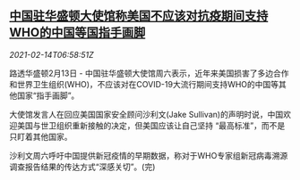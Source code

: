 <!--1614867796000-->
[中国驻华盛顿大使馆称美国不应该对抗疫期间支持WHO的中国等国指手画脚](https://cn.reuters.com/article/china-us-who-covid-origin-0214-idCNKBS2AE05K)
------

<div><i>2021-02-14T06:58:51Z</i></div><p>路透华盛顿2月13日 - 中国驻华盛顿大使馆周六表示，近年来美国损害了多边合作和世界卫生组织(WHO)，不应该对在COVID-19大流行期间支持WHO的中国等其他国家“指手画脚”。</p><p>大使馆发言人在回应美国国家安全顾问沙利文(Jake Sullivan)的声明时说，中国欢迎美国与世卫组织重新接触的决定，但美国应该让自己坚持 “最高标准”，而不是只盯着其他国家。</p><p>沙利文周六呼吁中国提供新冠疫情的早期数据，称对于WHO专家组新冠病毒溯源调查报告结果的传达方式“深感关切”。(完)</p>
